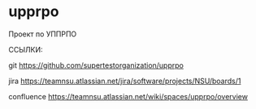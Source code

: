 # upprpo
Проект по УППРПО

ССЫЛКИ:
 
 git
https://github.com/supertestorganization/upprpo

jira
https://teamnsu.atlassian.net/jira/software/projects/NSU/boards/1

confluence
https://teamnsu.atlassian.net/wiki/spaces/upprpo/overview
